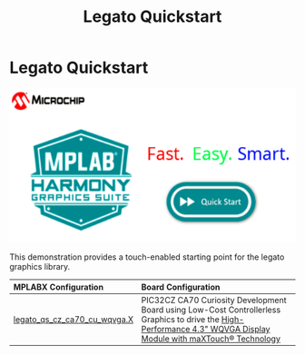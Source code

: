 ﻿---
parent: Example Applications
title: Legato Quickstart
nav_order: 3
---

# Legato Quickstart

![](./../../images/legato_quickstart.png)

This demonstration provides a touch-enabled starting point for the legato graphics library.

|MPLABX Configuration|Board Configuration|
|:-------------------|:------------------|
|[legato\_qs\_cz\_ca70\_cu\_wqvga.X](./firmware/legato_qs_cz_ca70_cu_wqvga.X/readme.md)| PIC32CZ CA70 Curiosity Development Board using Low-Cost Controllerless Graphics to drive the [High-Performance 4.3" WQVGA Display Module with maXTouch® Technology](https://www.microchip.com/DevelopmentTools/ProductDetails/PartNO/AC320005-4)|



